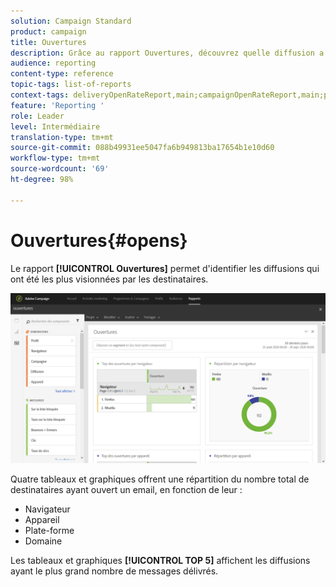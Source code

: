 ```yaml
---
solution: Campaign Standard
product: campaign
title: Ouvertures
description: Grâce au rapport Ouvertures, découvrez quelle diffusion a été la plus visualisée en fonction de différents critères.
audience: reporting
content-type: reference
topic-tags: list-of-reports
context-tags: deliveryOpenRateReport,main;campaignOpenRateReport,main;programOpenRateReport,main
feature: 'Reporting '
role: Leader
level: Intermédiaire
translation-type: tm+mt
source-git-commit: 088b49931ee5047fa6b949813ba17654b1e10d60
workflow-type: tm+mt
source-wordcount: '69'
ht-degree: 98%

---
```



# Ouvertures{#opens}

Le rapport **[!UICONTROL Ouvertures]** permet d&#39;identifier les diffusions qui ont été les plus visionnées par les destinataires.

![](assets/delivery_reports_opens.png)

Quatre tableaux et graphiques offrent une répartition du nombre total de destinataires ayant ouvert un email, en fonction de leur :

* Navigateur
* Appareil
* Plate-forme
* Domaine

Les tableaux et graphiques **[!UICONTROL TOP 5]** affichent les diffusions ayant le plus grand nombre de messages délivrés.
